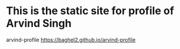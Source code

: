 # This is the static site for profile of Arvind Singh
arvind-profile
https://baghel2.github.io/arvind-profile
